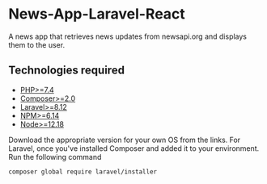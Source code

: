 # News-App-Laravel-React
A news app that retrieves news updates from newsapi.org and displays them to the user. 

## Technologies required
-   [PHP>=7.4](https://www.php.net/downloads)
-   [Composer>=2.0](https://getcomposer.org/)
-   [Laravel>=8.12](https://laravel.com/docs/8.x/installation)
-   [NPM>=6.14](https://nodejs.org/en/)
-   [Node>=12.18](https://nodejs.org/en/)

Download the appropriate version for your own OS from the links. For Laravel, once you've installed Composer and added it to your environment. Run the following command
```
composer global require laravel/installer
```